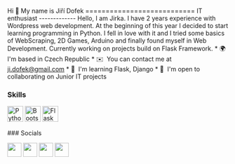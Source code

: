 Hi 👋 My name is Jiří Dofek ===========================  IT enthusiast -------------  Hello, I am Jirka. I have 2 years experience with Wordpress web development. At the beginning of this year I decided to start learning programming in Python. I fell in love with it and I tried some basics of WebScraping, 2D Games, Arduino and finally found myself in Web Development. Currently working on projects build on Flask Framework.  * 🌍  I'm based in Czech Republic * ✉️  You can contact me at [ji.dofek@gmail.com](mailto:ji.dofek@gmail.com) * 🧠  I'm learning Flask, Django * 🤝  I'm open to collaborating on Junior IT projects

### Skills

<p align="left"> <a href="https://www.python.org/" target="_blank" rel="noreferrer"><img src="https://raw.githubusercontent.com/danielcranney/readme-generator/main/public/icons/skills/python-colored.svg" width="36" height="36" alt="Python" /></a> <a href="https://getbootstrap.com/" target="_blank" rel="noreferrer"><img src="https://raw.githubusercontent.com/danielcranney/readme-generator/main/public/icons/skills/bootstrap-colored.svg" width="36" height="36" alt="Bootstrap" /></a> <a href="https://flask.palletsprojects.com/en/2.0.x/" target="_blank" rel="noreferrer"><img src="https://raw.githubusercontent.com/danielcranney/readme-generator/main/public/icons/skills/flask-colored.svg" width="36" height="36" alt="Flask" /></a> </p> 
 ### Socials  <p align="left"> <a href="https://discord.com/users/dofalCZ" target="_blank" rel="noreferrer"><img src="https://raw.githubusercontent.com/danielcranney/readme-generator/main/public/icons/socials/discord.svg" width="32" height="32" /></a> <a href="https://www.github.com/dofal" target="_blank" rel="noreferrer"><img src="https://raw.githubusercontent.com/danielcranney/readme-generator/main/public/icons/socials/github.svg" width="32" height="32" /></a> <a href="http://www.instagram.com/dofal123" target="_blank" rel="noreferrer"><img src="https://raw.githubusercontent.com/danielcranney/readme-generator/main/public/icons/socials/instagram.svg" width="32" height="32" /></a> <a href="https://www.linkedin.com/in/jiř%C3%AD-dofek-174573233/" target="_blank" rel="noreferrer"><img src="https://raw.githubusercontent.com/danielcranney/readme-generator/main/public/icons/socials/linkedin.svg" width="32" height="32" /></a></p>

